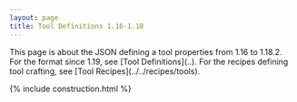 ```yaml
---
layout: page
title: Tool Definitions 1.16-1.18
---
```

<div class="hatnote" markdown=1>
This page is about the JSON defining a tool properties from 1.16 to 1.18.2. For the format since 1.19, see [Tool Definitions](..). For the recipes defining tool crafting, see [Tool Recipes](../../recipes/tools).
</div>



{% include construction.html %}